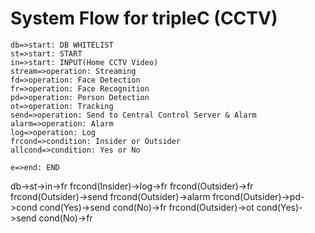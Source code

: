 # System Flow for tripleC (CCTV)

```flow
db=>start: DB WHITELIST
st=>start: START
in=>start: INPUT(Home CCTV Video)
stream=>operation: Streaming
fd=>operation: Face Detection
fr=>operation: Face Recognition
pd=>operation: Person Detection
ot=>operation: Tracking
send=>operation: Send to Central Control Server & Alarm
alarm=>operation: Alarm
log=>operation: Log
frcond=>condition: Insider or Outsider
allcond=>condition: Yes or No

e=>end: END
```
db->st->in->fr
frcond(Insider)->log->fr
frcond(Outsider)->fr
frcond(Outsider)->send
frcond(Outsider)->alarm
frcond(Outsider)->pd->cond
cond(Yes)->send
cond(No)->fr
frcond(Outsider)->ot
cond(Yes)->send
cond(No)->fr

